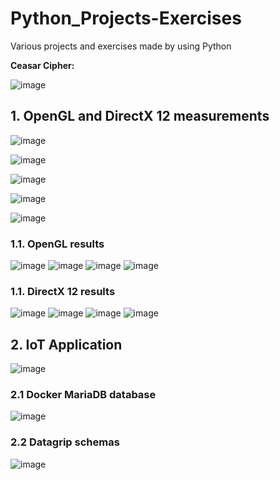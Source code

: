 # Python_Projects-Exercises
Various projects and exercises made by using Python

**Ceasar Cipher:**

![image](https://user-images.githubusercontent.com/72278818/162925239-43d6a67b-e092-430f-bed3-a681a6ae19e4.png)

## 1. OpenGL and DirectX 12 measurements

![image](https://user-images.githubusercontent.com/72278818/232249322-1d07a0da-b11c-4693-bd53-7324ac489061.png)

![image](https://user-images.githubusercontent.com/72278818/232307214-9589ddc7-4c4a-467f-88f0-e432e9d47ff7.png)

![image](https://user-images.githubusercontent.com/72278818/236452186-39d658d3-ca8c-4836-8871-bb29c8976f78.png)

![image](https://user-images.githubusercontent.com/72278818/233342747-936fba15-f8c3-418b-9939-0d9681877ee3.png)

![image](https://user-images.githubusercontent.com/72278818/233342925-d561d9f7-9a8a-41eb-abab-2575a497aa00.png)

### 1.1. OpenGL results

![image](https://user-images.githubusercontent.com/72278818/232249097-2cd802a3-5dc2-4ba0-b870-2e2307e1d892.png)
![image](https://user-images.githubusercontent.com/72278818/232249103-a3c08dee-4180-4a51-8acc-ca4b7479a0bf.png)
![image](https://user-images.githubusercontent.com/72278818/233343605-cb106bbe-5f4c-4f90-9ab1-eb23f411e169.png)
![image](https://user-images.githubusercontent.com/72278818/233343677-8aedb284-9b8f-46db-a781-67a3b481c75d.png)

### 1.1. DirectX 12 results

![image](https://user-images.githubusercontent.com/72278818/232307506-875a7dd1-5722-4dfd-814b-f01abb730009.png)
![image](https://user-images.githubusercontent.com/72278818/232307241-1ad650ee-9138-4d7e-bd9d-ef176f5688fd.png)
![image](https://user-images.githubusercontent.com/72278818/233344000-7fd68dcb-5cc4-4e96-bc3a-fc60f9fb40d9.png)
![image](https://user-images.githubusercontent.com/72278818/233344134-d1a056fd-1483-4c78-88aa-006030ec4727.png)

## 2. IoT Application

![image](https://user-images.githubusercontent.com/72278818/230765846-f17f2cf5-27ea-4740-b97a-338e4a614cd2.png)

### 2.1 Docker MariaDB database

![image](https://user-images.githubusercontent.com/72278818/230765889-ffff0614-4227-4b31-82d4-bcf3c652c026.png)

### 2.2 Datagrip schemas

![image](https://user-images.githubusercontent.com/72278818/230765910-1afdafbd-2942-4323-a295-1047fe9ed964.png)
